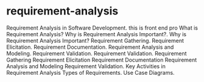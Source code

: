 # requirement-analysis
Requirement Analysis in Software Development.
this is front end pro 
What is Requirement Analysis?
Why is Requirement Analysis Important?.
Why is Requirement Analysis Important?
Requirement Gathering.
Requirement Elicitation.
Requirement Documentation.
Requirement Analysis and Modeling.
Requirement Validation.
Requirement Validation.
Requirement Gathering
Requirement Elicitation
Requirement Documentation
Requirement Analysis and Modeling
Requirement Validation.
Key Activities in Requirement Analysis
Types of Requirements.
Use Case Diagrams.
